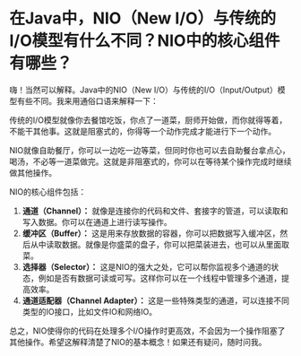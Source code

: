 # 在Java中，NIO（New I/O）与传统的I/O模型有什么不同？NIO中的核心组件有哪些？

嗨！当然可以解释。Java中的NIO（New I/O）与传统的I/O（Input/Output）模型有些不同。我来用通俗口语来解释一下：

传统的I/O模型就像你去餐馆吃饭，你点了一道菜，厨师开始做，而你就得等着，不能干其他事。这就是阻塞式的，你得等一个动作完成才能进行下一个动作。

NIO就像自助餐厅，你可以一边吃一边等菜，但同时你也可以去自助餐台拿点心，喝汤，不必等一道菜做完。这就是非阻塞式的，你可以在等待某个操作完成时继续做其他操作。



NIO的核心组件包括：

1.  **通道（Channel）：** 就像是连接你的代码和文件、套接字的管道，可以读取和写入数据。你可以在通道上进行读写操作。 
2.  **缓冲区（Buffer）：** 这是用来存放数据的容器，你可以把数据写入缓冲区，然后从中读取数据。就像是你盛菜的盘子，你可以把菜装进去，也可以从里面取菜。 
3.  **选择器（Selector）：** 这是NIO的强大之处，它可以帮你监视多个通道的状态，例如是否有数据可读或可写。这样你可以在一个线程中管理多个通道，提高效率。 
4.  **通道适配器（Channel Adapter）：** 这是一些特殊类型的通道，可以连接不同类型的IO接口，比如文件IO和网络IO。 



总之，NIO使得你的代码在处理多个I/O操作时更高效，不会因为一个操作阻塞了其他操作。希望这解释清楚了NIO的基本概念！如果还有疑问，随时问我。

